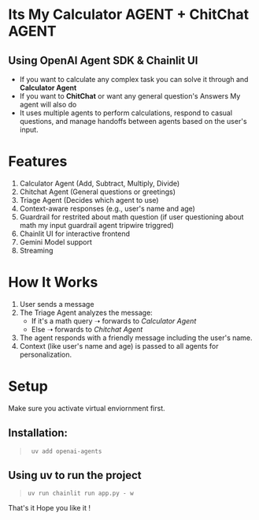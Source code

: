 # Its My Calculator AGENT  + ChitChat AGENT 
## Using OpenAI Agent SDK & Chainlit UI 

- If you want to calculate any complex task you can solve it through and **Calculator Agent**     
- If you want to **ChitChat** or want any general question's Answers  My agent will  also do  
- It uses multiple agents to perform calculations, respond to casual questions, and manage handoffs between agents based on the user's input.



# Features
1. Calculator Agent (Add, Subtract, Multiply, Divide)
2. Chitchat Agent (General questions or greetings)
4. Triage Agent (Decides which agent to use)
3. Context-aware responses (e.g., user's name and age)
4. Guardrail for restrited about math question (if user questioning about math my input guardrail agent tripwire triggred)
5. Chainlit UI for interactive frontend
7. Gemini Model support
8. Streaming 

# How It Works

1. User sends a message 
2. The Triage Agent analyzes the message:    
   - If it's a math query ➝ forwards to *Calculator Agent*
   - Else ➝ forwards to *Chitchat Agent*
3. The agent responds with a friendly message including the user's name.
4. Context (like user's name and age) is passed to all agents for personalization.

# Setup
Make sure you activate virtual enviornment first.
## Installation:
> ``` uv add openai-agents```

## Using uv to run the project
> ```uv run chainlit run app.py - w```

That's it Hope you like it !